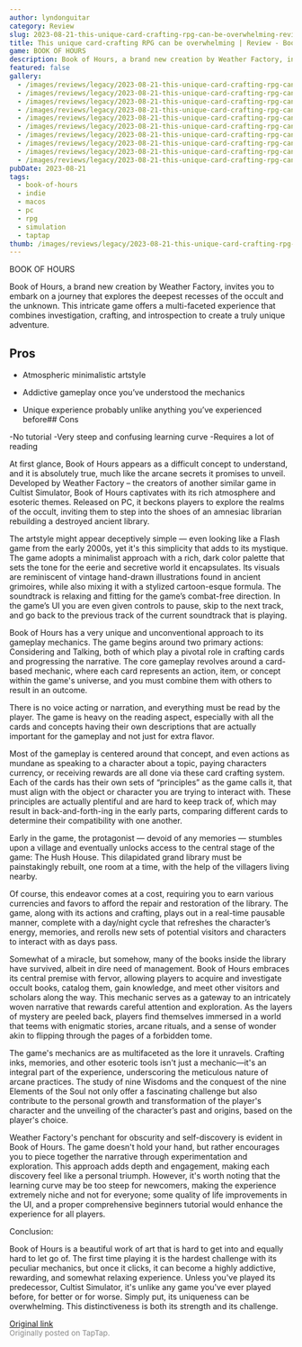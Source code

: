 ```yaml
---
author: lyndonguitar
category: Review
slug: 2023-08-21-this-unique-card-crafting-rpg-can-be-overwhelming-review-book-of-hours
title: This unique card-crafting RPG can be overwhelming | Review - Book of Hours
game: BOOK OF HOURS
description: Book of Hours, a brand new creation by Weather Factory, invites you to embark on a journey that explores the deepest recesses of the occult and the unknown. This intricate game offers a multi-faceted experience that combines investigation, crafting, and introspection to create a truly unique adventure.
featured: false
gallery:
  - /images/reviews/legacy/2023-08-21-this-unique-card-crafting-rpg-can-be-overwhelming--review---book-of-hours-0.avif
  - /images/reviews/legacy/2023-08-21-this-unique-card-crafting-rpg-can-be-overwhelming--review---book-of-hours-1.avif
  - /images/reviews/legacy/2023-08-21-this-unique-card-crafting-rpg-can-be-overwhelming--review---book-of-hours-2.avif
  - /images/reviews/legacy/2023-08-21-this-unique-card-crafting-rpg-can-be-overwhelming--review---book-of-hours-3.avif
  - /images/reviews/legacy/2023-08-21-this-unique-card-crafting-rpg-can-be-overwhelming--review---book-of-hours-4.avif
  - /images/reviews/legacy/2023-08-21-this-unique-card-crafting-rpg-can-be-overwhelming--review---book-of-hours-5.avif
  - /images/reviews/legacy/2023-08-21-this-unique-card-crafting-rpg-can-be-overwhelming--review---book-of-hours-6.avif
  - /images/reviews/legacy/2023-08-21-this-unique-card-crafting-rpg-can-be-overwhelming--review---book-of-hours-7.avif
  - /images/reviews/legacy/2023-08-21-this-unique-card-crafting-rpg-can-be-overwhelming--review---book-of-hours-8.avif
  - /images/reviews/legacy/2023-08-21-this-unique-card-crafting-rpg-can-be-overwhelming--review---book-of-hours-9.avif
pubDate: 2023-08-21
tags:
  - book-of-hours
  - indie
  - macos
  - pc
  - rpg
  - simulation
  - taptap
thumb: /images/reviews/legacy/2023-08-21-this-unique-card-crafting-rpg-can-be-overwhelming--review---book-of-hours-0.avif
---
```


BOOK OF HOURS

Book of Hours, a brand new creation by Weather Factory, invites you to embark on a journey that explores the deepest recesses of the occult and the unknown. This intricate game offers a multi-faceted experience that combines investigation, crafting, and introspection to create a truly unique adventure.




## Pros



- Atmospheric minimalistic artstyle

- Addictive gameplay once you’ve understood the mechanics

- Unique experience probably unlike anything you’ve experienced before## Cons


-No tutorial
-Very steep and confusing learning curve
-Requires a lot of reading

At first glance, Book of Hours appears as a difficult concept to understand, and it is absolutely true, much like the arcane secrets it promises to unveil. Developed by Weather Factory – the creators of another similar game in Cultist Simulator, Book of Hours captivates with its rich atmosphere and esoteric themes. Released on PC, it beckons players to explore the realms of the occult, inviting them to step into the shoes of an amnesiac librarian rebuilding a destroyed ancient library.

The artstyle might appear deceptively simple — even looking like a Flash game from the early 2000s, yet it's this simplicity that adds to its mystique. The game adopts a minimalist approach with a rich, dark color palette that sets the tone for the eerie and secretive world it encapsulates. Its visuals are reminiscent of vintage hand-drawn illustrations found in ancient grimoires, while also mixing it with a stylized cartoon-esque formula. The soundtrack is relaxing and fitting for the game’s combat-free direction. In the game’s UI you are even given controls to pause, skip to the next track, and go back to the previous track of the current soundtrack that is playing.

Book of Hours has a very unique and unconventional approach to its gameplay mechanics. The game begins around two primary actions: Considering and Talking, both of which play a pivotal role in crafting cards and progressing the narrative. The core gameplay revolves around a card-based mechanic, where each card represents an action, item, or concept within the game's universe, and you must combine them with others to result in an outcome.

There is no voice acting or narration, and everything must be read by the player. The game is heavy on the reading aspect, especially with all the cards and concepts having their own descriptions that are actually important for the gameplay and not just for extra flavor.

Most of the gameplay is centered around that concept, and even actions as mundane as speaking to a character about a topic, paying characters currency, or receiving rewards are all done via these card crafting system. Each of the cards has their own sets of “principles” as the game calls it, that must align with the object or character you are trying to interact with. These principles are actually plentiful and are hard to keep track of, which may result in back-and-forth-ing in the early parts, comparing different cards to determine their compatibility with one another.

Early in the game, the protagonist — devoid of any memories — stumbles upon a village and eventually unlocks access to the central stage of the game: The Hush House. This dilapidated grand library must be painstakingly rebuilt, one room at a time, with the help of the villagers living nearby.

Of course, this endeavor comes at a cost, requiring you to earn various currencies and favors to afford the repair and restoration of the library. The game, along with its actions and crafting, plays out in a real-time pausable manner, complete with a day/night cycle that refreshes the character’s energy, memories, and rerolls new sets of potential visitors and characters to interact with as days pass.

Somewhat of a miracle, but somehow, many of the books inside the library have survived, albeit in dire need of management. Book of Hours embraces its central premise with fervor, allowing players to acquire and investigate occult books, catalog them, gain knowledge, and meet other visitors and scholars along the way. This mechanic serves as a gateway to an intricately woven narrative that rewards careful attention and exploration. As the layers of mystery are peeled back, players find themselves immersed in a world that teems with enigmatic stories, arcane rituals, and a sense of wonder akin to flipping through the pages of a forbidden tome.

The game's mechanics are as multifaceted as the lore it unravels. Crafting inks, memories, and other esoteric tools isn't just a mechanic—it's an integral part of the experience, underscoring the meticulous nature of arcane practices. The study of nine Wisdoms and the conquest of the nine Elements of the Soul not only offer a fascinating challenge but also contribute to the personal growth and transformation of the player's character and the unveiling of the character’s past and origins, based on the player's choice.

Weather Factory's penchant for obscurity and self-discovery is evident in Book of Hours. The game doesn't hold your hand, but rather encourages you to piece together the narrative through experimentation and exploration. This approach adds depth and engagement, making each discovery feel like a personal triumph. However, it's worth noting that the learning curve may be too steep for newcomers, making the experience extremely niche and not for everyone; some quality of life improvements in the UI, and a proper comprehensive beginners tutorial would enhance the experience for all players.

Conclusion:

Book of Hours is a beautiful work of art that is hard to get into and equally hard to let go of. The first time playing it is the hardest challenge with its peculiar mechanics, but once it clicks, it can become a highly addictive, rewarding, and somewhat relaxing experience. Unless you've played its predecessor, Cultist Simulator, it's unlike any game you've ever played before, for better or for worse. Simply put, its uniqueness can be overwhelming. This distinctiveness is both its strength and its challenge.

[Original link](https://www.taptap.io/post/6174112)<br><span style="font-size: 0.95em; color: #888;">Originally posted on TapTap.</span>